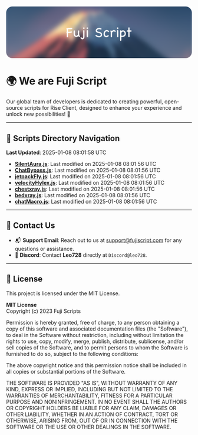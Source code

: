 ![Banner](.github/b.webp)

# 🌍 **We are Fuji Script**

Our global team of developers is dedicated to creating powerful, open-source scripts for Rise Client, designed to enhance your experience and unlock new possibilities! 🌟

---
<!-- SCRIPTS_NAVIGATION_START -->
## 📂 **Scripts Directory Navigation**

**Last Updated**: 2025-01-08 08:01:58 UTC

- **[SilentAura.js](scripts/SilentAura.js)**: Last modified on 2025-01-08 08:01:56 UTC
- **[ChatBypass.js](scripts/ChatBypass.js)**: Last modified on 2025-01-08 08:01:56 UTC
- **[jetpackFly.js](scripts/jetpackFly.js)**: Last modified on 2025-01-08 08:01:56 UTC
- **[velocityHylex.js](scripts/velocityHylex.js)**: Last modified on 2025-01-08 08:01:56 UTC
- **[chestxray.js](scripts/chestxray.js)**: Last modified on 2025-01-08 08:01:56 UTC
- **[bedxray.js](scripts/bedxray.js)**: Last modified on 2025-01-08 08:01:56 UTC
- **[chatMacro.js](scripts/chatMacro.js)**: Last modified on 2025-01-08 08:01:56 UTC

<!-- SCRIPTS_NAVIGATION_END -->

---

## 💬 **Contact Us**  
- 📬 **Support Email**: Reach out to us at [support@fujiscript.com](mailto:support@fujiscript.com) for any questions or assistance.  
- 💬 **Discord**: Contact **Leo728** directly at `Discord@leo728`.

---

## 📜 **License**

This project is licensed under the MIT License.  

**MIT License**  
Copyright (c) 2023 Fuji Scripts  

Permission is hereby granted, free of charge, to any person obtaining a copy of this software and associated documentation files (the "Software"), to deal in the Software without restriction, including without limitation the rights to use, copy, modify, merge, publish, distribute, sublicense, and/or sell copies of the Software, and to permit persons to whom the Software is furnished to do so, subject to the following conditions:  

The above copyright notice and this permission notice shall be included in all copies or substantial portions of the Software.  

THE SOFTWARE IS PROVIDED "AS IS", WITHOUT WARRANTY OF ANY KIND, EXPRESS OR IMPLIED, INCLUDING BUT NOT LIMITED TO THE WARRANTIES OF MERCHANTABILITY, FITNESS FOR A PARTICULAR PURPOSE AND NONINFRINGEMENT. IN NO EVENT SHALL THE AUTHORS OR COPYRIGHT HOLDERS BE LIABLE FOR ANY CLAIM, DAMAGES OR OTHER LIABILITY, WHETHER IN AN ACTION OF CONTRACT, TORT OR OTHERWISE, ARISING FROM, OUT OF OR IN CONNECTION WITH THE SOFTWARE OR THE USE OR OTHER DEALINGS IN THE SOFTWARE.  
